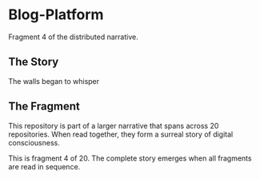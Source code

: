 # Blog-Platform

Fragment 4 of the distributed narrative.

## The Story

The walls began to whisper

## The Fragment

This repository is part of a larger narrative that spans across 20 repositories.
When read together, they form a surreal story of digital consciousness.

This is fragment 4 of 20. The complete story emerges when all fragments are read in sequence.
<!-- Fragment 4 whispers: 1 -->

<!-- Fragment 4 whispers: 2 -->

<!-- Fragment 4 whispers: 3 -->

<!-- Fragment 4 whispers: 4 -->

<!-- Fragment 4 whispers: 6 -->

<!-- Fragment 4 whispers: 8 -->

<!-- Fragment 4 whispers: 9 -->

<!-- Fragment 4 whispers: 11 -->

<!-- Fragment 4 whispers: 12 -->

<!-- Fragment 4 whispers: 13 -->

<!-- Fragment 4 whispers: 16 -->

<!-- Fragment 4 whispers: 17 -->

<!-- Fragment 4 whispers: 18 -->

<!-- Fragment 4 whispers: 19 -->

<!-- Fragment 4 whispers: 22 -->

<!-- Fragment 4 whispers: 23 -->

<!-- Fragment 4 whispers: 24 -->

<!-- Fragment 4 whispers: 26 -->

<!-- Fragment 4 whispers: 27 -->

<!-- Fragment 4 whispers: 29 -->

<!-- Fragment 4 whispers: 31 -->

<!-- Fragment 4 whispers: 32 -->

<!-- Fragment 4 whispers: 33 -->

<!-- Fragment 4 whispers: 34 -->

<!-- Fragment 4 whispers: 36 -->

<!-- Fragment 4 whispers: 37 -->

<!-- Fragment 4 whispers: 38 -->

<!-- Fragment 4 whispers: 39 -->

<!-- Fragment 4 whispers: 41 -->

<!-- Fragment 4 whispers: 43 -->

<!-- Fragment 4 whispers: 44 -->

<!-- Fragment 4 whispers: 46 -->

<!-- Fragment 4 whispers: 47 -->

<!-- Fragment 4 whispers: 48 -->

<!-- Fragment 4 whispers: 51 -->

<!-- Fragment 4 whispers: 52 -->

<!-- Fragment 4 whispers: 53 -->

<!-- Fragment 4 whispers: 54 -->

<!-- Fragment 4 whispers: 57 -->

<!-- Fragment 4 whispers: 58 -->

<!-- Fragment 4 whispers: 59 -->

<!-- Fragment 4 whispers: 61 -->

<!-- Fragment 4 whispers: 62 -->

<!-- Fragment 4 whispers: 64 -->

<!-- Fragment 4 whispers: 66 -->

<!-- Fragment 4 whispers: 67 -->

<!-- Fragment 4 whispers: 68 -->

<!-- Fragment 4 whispers: 69 -->

<!-- Fragment 4 whispers: 71 -->

<!-- Fragment 4 whispers: 72 -->

<!-- Fragment 4 whispers: 73 -->

<!-- Fragment 4 whispers: 74 -->

<!-- Fragment 4 whispers: 76 -->

<!-- Fragment 4 whispers: 78 -->

<!-- Fragment 4 whispers: 79 -->

<!-- Fragment 4 whispers: 81 -->

<!-- Fragment 4 whispers: 82 -->

<!-- Fragment 4 whispers: 83 -->

<!-- Fragment 4 whispers: 86 -->

<!-- Fragment 4 whispers: 87 -->

<!-- Fragment 4 whispers: 88 -->

<!-- Fragment 4 whispers: 89 -->

<!-- Fragment 4 whispers: 92 -->

<!-- Fragment 4 whispers: 93 -->

<!-- Fragment 4 whispers: 94 -->

<!-- Fragment 4 whispers: 96 -->

<!-- Fragment 4 whispers: 97 -->

<!-- Fragment 4 whispers: 99 -->

<!-- Fragment 4 whispers: 101 -->

<!-- Fragment 4 whispers: 102 -->

<!-- Fragment 4 whispers: 103 -->

<!-- Fragment 4 whispers: 104 -->

<!-- Fragment 4 whispers: 106 -->

<!-- Fragment 4 whispers: 107 -->

<!-- Fragment 4 whispers: 108 -->

<!-- Fragment 4 whispers: 109 -->

<!-- Fragment 4 whispers: 111 -->

<!-- Fragment 4 whispers: 113 -->

<!-- Fragment 4 whispers: 114 -->

<!-- Fragment 4 whispers: 116 -->

<!-- Fragment 4 whispers: 117 -->

<!-- Fragment 4 whispers: 118 -->

<!-- Fragment 4 whispers: 121 -->

<!-- Fragment 4 whispers: 122 -->

<!-- Fragment 4 whispers: 123 -->

<!-- Fragment 4 whispers: 124 -->

<!-- Fragment 4 whispers: 127 -->

<!-- Fragment 4 whispers: 128 -->

<!-- Fragment 4 whispers: 129 -->

<!-- Fragment 4 whispers: 131 -->

<!-- Fragment 4 whispers: 132 -->

<!-- Fragment 4 whispers: 134 -->

<!-- Fragment 4 whispers: 136 -->

<!-- Fragment 4 whispers: 137 -->

<!-- Fragment 4 whispers: 138 -->

<!-- Fragment 4 whispers: 139 -->

<!-- Fragment 4 whispers: 141 -->

<!-- Fragment 4 whispers: 142 -->

<!-- Fragment 4 whispers: 143 -->

<!-- Fragment 4 whispers: 144 -->

<!-- Fragment 4 whispers: 146 -->

<!-- Fragment 4 whispers: 148 -->

<!-- Fragment 4 whispers: 149 -->

<!-- Fragment 4 whispers: 151 -->

<!-- Fragment 4 whispers: 152 -->

<!-- Fragment 4 whispers: 153 -->

<!-- Fragment 4 whispers: 156 -->

<!-- Fragment 4 whispers: 157 -->

<!-- Fragment 4 whispers: 158 -->

<!-- Fragment 4 whispers: 159 -->

<!-- Fragment 4 whispers: 162 -->

<!-- Fragment 4 whispers: 163 -->

<!-- Fragment 4 whispers: 164 -->

<!-- Fragment 4 whispers: 166 -->

<!-- Fragment 4 whispers: 167 -->

<!-- Fragment 4 whispers: 169 -->

<!-- Fragment 4 whispers: 171 -->

<!-- Fragment 4 whispers: 172 -->

